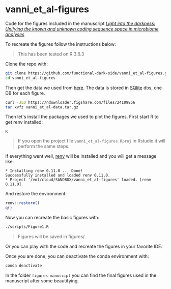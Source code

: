 # vanni_et_al-figures
Code for the figures included in the manuscript [*Light into the darkness: Unifying the known and unknown coding sequence space in microbiome analyses*](https://www.biorxiv.org/content/10.1101/2020.06.30.180448v1)

To recreate the figures follow the instructions below:

> This has been tested on R 3.6.3

Clone the repo with:

```bash
git clone https://github.com/functional-dark-side/vanni_et_al-figures.git
cd vanni_et_al-figures
```

Then get the data we used from [here](https://doi.org/10.6084/m9.figshare.12738476.v1). The data is stored in [SQlite](https://www.sqlite.org/index.html) dbs, one DB for each figure.

```bash
curl -JLO https://ndownloader.figshare.com/files/24109856
tar xvfz vanni_et_al-data.tar.gz
```

Then let's install the packages we used to plot the figures. First start R to get renv installed:

```
R
```

> If you open the project file `vanni_et_al-figures.Rproj` in Rstudio it will perform the same steps.

If everything went well, [renv](https://rstudio.github.io/renv/articles/renv.html) will be installed and you will get a message like:

```
* Installing renv 0.11.0 ... Done!
Successfully installed and loaded renv 0.11.0.
* Project '/vol/cloud/SANDBOX/vanni_et_al-figures' loaded. [renv 0.11.0]
```

And restore the environment:

```r
renv::restore()
q()
```

Now you can recreate the basic figures with:

```bash
./scripts/Figure1.R
```

> Figures will be saved in figures/

Or you can play with the code and recreate the figures in your favorite IDE. 

Once you are done, you can deactivate the conda environment with:

```bash
conda deactivate
```

In the folder `figures-manuscipt` you can find the final figures used in the manuscript after some beautifying.
